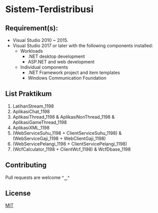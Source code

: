 # Sistem-Terdistribusi

## Requirement(s):
- Visual Studio 2010 ~ 2015.
- Visual Studio 2017 or later with the following components installed:
  - Workloads
    - .NET desktop development
    - ASP.NET and web development
  - Individual components
    - .NET Framework project and item templates
    - Windows Communication Foundation

## List Praktikum
1. LatihanStream_1198
2. AplikasiChat_1198
3. AplikasiThread_1198 & AplikasiNonThread_1198 & AplikasiGameThread_1198
4. AplikasiXML_1198
5. (WebServiceSuhu_1198 + ClientServiceSuhu_1198) & (WebServiceGaji_1198 + WebClientGaji_1198)
6. (WebServicePelangi_1198 + ClientServicePelangi_1198)
7. (WcfCalculator_1198 + ClientWcf_1198) & WcfDbase_1198

## Contributing
Pull requests are welcome ^‿^

## License
[MIT](https://github.com/luthfeew/SisTer/blob/main/LICENSE)
